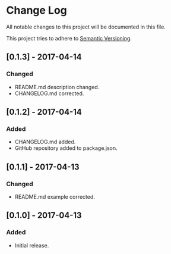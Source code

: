 # Change Log

All notable changes to this project will be documented in this file.

This project tries to adhere to [Semantic Versioning](http://semver.org/).

## [0.1.3] - 2017-04-14
### Changed
- README.md description changed.
- CHANGELOG.md corrected.

## [0.1.2] - 2017-04-14
### Added
- CHANGELOG.md added.
- GitHub repository added to package.json.

## [0.1.1] - 2017-04-13
### Changed
- README.md example corrected.

## [0.1.0] - 2017-04-13
### Added
- Initial release.
